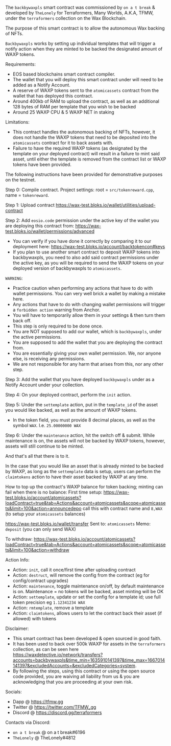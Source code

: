The `backbywaxpls` smart contract was commissioned by `on a t break` & developed by `TheLonely` for Terraformers, Many Worlds, A.K.A, TFMW, under the `terraformers` collection on the Wax Blockchain. 

The purpose of this smart contract is to allow the autonomous Wax backing of NFTs.

`Backbywaxpls` works by setting up individual templates that will trigger a notify action when they are minted to be backed the designated amount of WAXP tokens.


Requirements:
- EOS based blockchains smart contract compiler.
- The wallet that you will deploy this smart contract under will need to be added as a Notify Account.
- A reserve of WAXP tokens sent to the `atomicassets` contract from the wallet that has deployed this contract.
- Around 400kb of RAM to upload the contract, as well as an additional 128 bytes of RAM per template that you wish to be backed
- Around 25 WAXP CPU & 5 WAXP NET in staking


Limitations:
- This contract handles the autonomous backing of NFTs, however, it does not handle the WAXP tokens that need to be deposited into the `atomicassets` contract for it to back assets with.
- Failure to have the required WAXP tokens (as designated by the template on your deployed contract) will result in a failure to mint said asset, until either the template is removed from the contract list or WAXP tokens have been provided.


The following instructions have been provided for demonstrative purposes on the testnet.


Step 0: Compile contract. Project settings: root = `src/tokenreward.cpp`, name = `tokenreward`.

Step 1: Upload contract <https://wax-test.bloks.io/wallet/utilities/upload-contract>

Step 2: Add `eosio.code` permission under the active key of the wallet you are deploying this contract from: <https://wax-test.bloks.io/wallet/permissions/advanced>
- You can verify if you have done it correctly by comparing it to our deployment here: <https://wax-test.bloks.io/account/backtokencon#keys>
- If you plan to use another smart contract to deposit WAXP tokens into backbywaxpls, you need to also add said contract permissions under the active key, as you will be required to send the WAXP tokens on your deployed version of backbywaxpls to `atomicassets`.


`WARNING`:
- Practice caution when performing any actions that have to do with wallet permissions. You can very well brick a wallet by making a mistake here. 
- Any actions that have to do with changing wallet permissions will trigger a `forbidden action` warning from Anchor. 
- You will have to temporarily allow them in your settings & then turn them back off. 
- This step is only required to be done once.
- You are NOT supposed to add our wallet, which is `backbywaxpls`, under the active permissions. 
- You are supposed to add the wallet that you are deploying the contract from. 
- You are essentially giving your own wallet permission. We, nor anyone else, is receiving any permissions.
- We are not responsible for any harm that arises from this, nor any other step. 


Step 3: Add the wallet that you have deployed `backbywaxpls` under as a Notify Account under your collection.

Step 4: On your deployed contract, perform the `init` action.

Step 5: Under the `settemplate` action, put in the `template_id` of the asset you would like backed, as well as the amount of WAXP tokens.
- In the token field, you must provide 8 decimal places, as well as the symbol `WAX`. I.e. `25.00000000 WAX`

Step 6: Under the `maintenance` action, hit the switch off & submit. While maintenance is on, the assets will not be backed by WAXP tokens, however, assets will still continue to be minted.

And that's all that there is to it.

In the case that you would like an asset that is already minted to be backed by WAXP, as long as the `settemplate` data is setup, users can perform the `claimtokens` action to have their asset backed by WAXP at any time.


How to top up the contract's WAXP balance for token backing; minting can fail when there is no balance:
First time setup: <https://wax-test.bloks.io/account/atomicassets?loadContract=true&tab=Actions&account=atomicassets&scope=atomicassets&limit=100&action=announcedepo> call this with contract name and `8,WAX` (to setup your `atomicassets` balances)

<https://wax-test.bloks.io/wallet/transfer> Sent to: `atomicassets` Memo: `deposit` (you can only send WAX)

To withdraw: <https://wax-test.bloks.io/account/atomicassets?loadContract=true&tab=Actions&account=atomicassets&scope=atomicassets&limit=100&action=withdraw>


Action Info:
- Action: `init`, call it once/first time after uploading contract
- Action: `destruct`, will remove the config from the contract (eg for config/contract upgrades)
- Action: `maintenance`, toggle maintenance on/off, by default maintenance is on. Maintenance = no tokens will be backed, asset minting will be OK
- Action: `settemplate`, update or set the config for a template id; use full token precision eg `1.12341234 WAX`
- Action: `rmtemplate`, remove a template
- Action: `claimtokens`, allows users to let the contract back their asset (if allowed) with tokens


Disclaimer: 
- This smart contract has been developed & open sourced in good faith. 
- It has been used to back over 500k WAXP for assets in the `terraformers` collection, as can be seen here <https://waxdetective.io/network/transfers?accounts=backbywaxpls&time_min=1635910141397&time_max=1667014141397&excludedAccounts=&excludedCategories=system>.
- By following the steps, using this contract or using the open source code provided, you are waiving all liability from us & you are acknowledging that you are proceeding at your own risk. 


Socials:
- Dapp @ <https://tfmw.gg>
- Twitter @ <https://twitter.com/TFMW_gg>
- Discord @ <https://discord.gg/terraformers>


Contacts via Discord:
- `on a t break` @ on a t break#6196
- `TheLonely` @ TheLonely#4812
